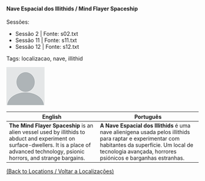 
#### Nave Espacial dos Illithids / Mind Flayer Spaceship

Sessões:  
- Sessão 2 | Fonte: s02.txt  
- Sessão 11 | Fonte: s11.txt  
- Sessão 12 | Fonte: s12.txt  

Tags: localizacao, nave, illithid

![Nave Espacial dos Illithids](blank.png)

| English | Português |
|---------|-----------|
| **The Mind Flayer Spaceship** is an alien vessel used by illithids to abduct and experiment on surface-dwellers. It is a place of advanced technology, psionic horrors, and strange bargains. | **A Nave Espacial dos Illithids** é uma nave alienígena usada pelos illithids para raptar e experimentar com habitantes da superfície. Um local de tecnologia avançada, horrores psiónicos e barganhas estranhas. |

[(Back to Locations / Voltar a Localizações)](localizacoes.md)


























